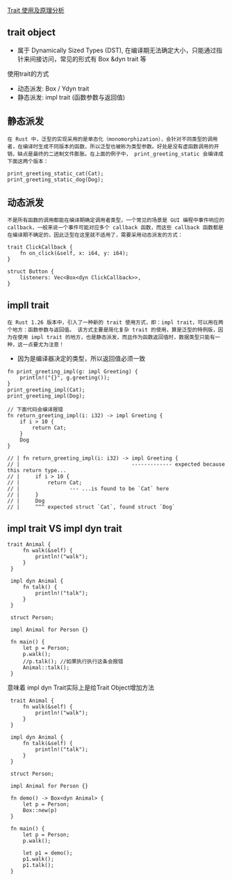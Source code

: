 [Trait 使用及原理分析](https://liujiacai.net/blog/2021/04/27/trait-usage/)
## trait object 

* 属于 Dynamically Sized Types (DST), 在编译期无法确定大小，只能通过指针来间接访问，常见的形式有 Box<dyn trait> &dyn trait 等

使用trait的方式
* 动态派发:  Box<dyn trait> / Ydyn trait
* 静态派发: impl trait (函数参数与返回值)

## 静态派发
`在 Rust 中，泛型的实现采用的是单态化（monomorphization），会针对不同类型的调用者，在编译时生成不同版本的函数，所以泛型也被称为类型参数。好处是没有虚函数调用的开销，缺点是最终的二进制文件膨胀。在上面的例子中， print_greeting_static 会编译成下面这两个版本：`
```
print_greeting_static_cat(Cat);
print_greeting_static_dog(Dog);
```


## 动态派发
`
不是所有函数的调用都能在编译期确定调用者类型，一个常见的场景是 GUI 编程中事件响应的 callback，一般来说一个事件可能对应多个 callback 函数，而这些 callback 函数都是在编译期不确定的，因此泛型在这里就不适用了，需要采用动态派发的方式：
`
```
trait ClickCallback {
    fn on_click(&self, x: i64, y: i64);
}

struct Button {
    listeners: Vec<Box<dyn ClickCallback>>,
}
```

## impll trait
`
在 Rust 1.26 版本中，引入了一种新的 trait 使用方式，即：impl trait，可以用在两个地方：函数参数与返回值。 该方式主要是简化复杂 trait 的使用，算是泛型的特例版，因为在使用 impl trait 的地方，也是静态派发，而且作为函数返回值时，数据类型只能有一种，这一点要尤为注意！
`
* 因为是编译器决定的类型，所以返回值必须一致

```
fn print_greeting_impl(g: impl Greeting) {
    println!("{}", g.greeting());
}
print_greeting_impl(Cat);
print_greeting_impl(Dog);

// 下面代码会编译报错
fn return_greeting_impl(i: i32) -> impl Greeting {
    if i > 10 {
        return Cat;
    }
    Dog
}

// | fn return_greeting_impl(i: i32) -> impl Greeting {
// |                                    ------------- expected because this return type...
// |     if i > 10 {
// |         return Cat;
// |                --- ...is found to be `Cat` here
// |     }
// |     Dog
// |     ^^^ expected struct `Cat`, found struct `Dog`
```


## impl trait VS impl dyn trait

```
trait Animal {
     fn walk(&self) {
         println!("walk");
     }
 }
 ​
 impl dyn Animal {
     fn talk() {
         println!("talk");
     }
 }
 ​
 struct Person;
 ​
 impl Animal for Person {}
 ​
 fn main() {
     let p = Person;
     p.walk();
     //p.talk(); //如果执行执行这条会报错
     Animal::talk();
 }
```
意味着 impl dyn Trait实际上是给Trait Object增加方法
```
 trait Animal {
     fn walk(&self) {
         println!("walk");
     }
 }
 ​
 impl dyn Animal {
     fn talk(&self) {
         println!("talk");
     }
 }
 ​
 struct Person;
 ​
 impl Animal for Person {}
 ​
 fn demo() -> Box<dyn Animal> {
     let p = Person;
     Box::new(p)
 }
 ​
 fn main() {
     let p = Person;
     p.walk();
 ​
     let p1 = demo();
     p1.walk();
     p1.talk();
 }
```
